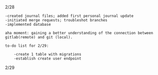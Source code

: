 2/28

    -created journal files; added first personal journal update
    -initiated merge requests; troubleshot branches
    -implemented database

    aha moment: gaining a better understanding of the connection between gitlab(remote) and git (local).

    to-do list for 2/29: 

        -create 1 table with migrations
        -establish create user endpoint

2/29
